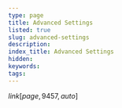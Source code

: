 ```yaml
---
type: page
title: Advanced Settings
listed: true
slug: advanced-settings
description: 
index_title: Advanced Settings
hidden: 
keywords: 
tags: 
---
```


$link[page,9457,auto$]